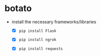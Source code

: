 # botato

- install the necessary frameworks/libraries
  - [x] `pip install Flask`
  - [x] `pip install ngrok`
  - [x] `pip install requests`
  